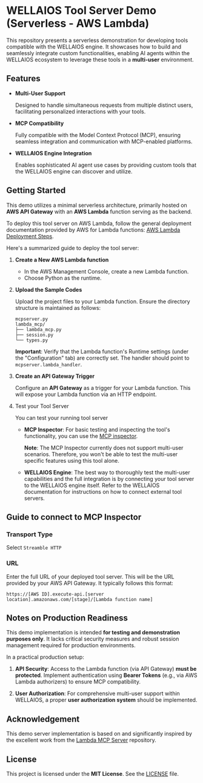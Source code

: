 # WELLAIOS Tool Server Demo (Serverless - AWS Lambda)

This repository presents a serverless demonstration for developing tools compatible with the WELLAIOS engine. It showcases how to build and seamlessly integrate custom functionalities, enabling AI agents within the WELLAIOS ecosystem to leverage these tools in a **multi-user** environment.

## Features

- **Multi-User Support**

  Designed to handle simultaneous requests from multiple distinct users, facilitating personalized interactions with your tools.

- **MCP Compatibility**

  Fully compatible with the Model Context Protocol (MCP), ensuring seamless integration and communication with MCP-enabled platforms.

- **WELLAIOS Engine Integration**

  Enables sophisticated AI agent use cases by providing custom tools that the WELLAIOS engine can discover and utilize.

## Getting Started

This demo utilizes a minimal serverless architecture, primarily hosted on **AWS API Gateway** with an **AWS Lambda** function serving as the backend.

To deploy this tool server on AWS Lambda, follow the general deployment documentation provided by AWS for Lambda functions: [AWS Lambda Deployment Steps](https://docs.aws.amazon.com/codedeploy/latest/userguide/deployment-steps-lambda.html).

Here's a summarized guide to deploy the tool server:

1.  **Create a New AWS Lambda function**

    - In the AWS Management Console, create a new Lambda function.
    - Choose Python as the runtime.

2.  **Upload the Sample Codes**

    Upload the project files to your Lambda function.
    Ensure the directory structure is maintained as follows:

    ```
    mcpserver.py
    lambda_mcp/
    ├── lambda_mcp.py
    ├── session.py
    └── types.py
    ```

    **Important**:
    Verify that the Lambda function's Runtime settings (under the "Configuration" tab) are correctly set.
    The handler should point to `mcpserver.lambda_handler`.

3.  **Create an API Gateway Trigger**

    Configure an **API Gateway** as a trigger for your Lambda function.
    This will expose your Lambda function via an HTTP endpoint.

4.  Test your Tool Server

    You can test your running tool server

    - **MCP Inspector**:
      For basic testing and inspecting the tool's functionality, you can use the [MCP inspector](https://github.com/modelcontextprotocol/inspector).

      **Note**: The MCP Inspector currently does not support multi-user scenarios. Therefore, you won't be able to test the multi-user specific features using this tool alone.

    - **WELLAIOS Engine**:
      The best way to thoroughly test the multi-user capabilities and the full integration is by connecting your tool server to the WELLAIOS engine itself.
      Refer to the WELLAIOS documentation for instructions on how to connect external tool servers.

## Guide to connect to MCP Inspector

### Transport Type

Select `Streamble HTTP`

### URL

Enter the full URL of your deployed tool server.
This will be the URL provided by your AWS API Gateway.
It typically follows this format:

`https://[AWS ID].execute-api.[server location].amazonaws.com/[stage]/[Lambda function name]`

## Notes on Production Readiness

This demo implementation is intended **for testing and demonstration purposes only**.
It lacks critical security measures and robust session management required for production environments.

In a practical production setup:

1. **API Security**: Access to the Lambda function (via API Gateway) **must be protected**. Implement authentication using **Bearer Tokens** (e.g., via AWS Lambda authorizers) to ensure MCP compatibility.

2. **User Authorization**: For comprehensive multi-user support within WELLAIOS, a proper **user authorization system** should be implemented.

## Acknowledgement

This demo server implementation is based on and significantly inspired by the excellent work from the [Lambda MCP Server](https://github.com/mikegc-aws/Lambda-MCP-Server) repository.

## License

This project is licensed under the **MIT License**. See the [LICENSE](LICENSE) file.
